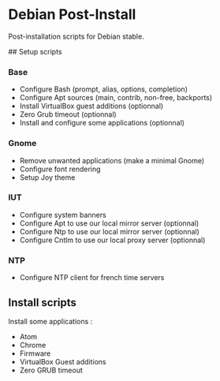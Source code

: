 # Debian Post-Install

Post-installation scripts for Debian stable.


## Setup scripts

### Base

  - Configure Bash (prompt, alias, options, completion)
  - Configure Apt sources (main, contrib, non-free, backports)
  - Install VirtualBox guest additions (optionnal)
  - Zero Grub timeout (optionnal)
  - Install and configure some applications (optionnal)


### Gnome

  - Remove unwanted applications (make a minimal Gnome)
  - Configure font rendering
  - Setup Joy theme

### IUT

  - Configure system banners
  - Configure Apt to use our local mirror server (optionnal)
  - Configure Ntp to use our local mirror server (optionnal)
  - Configure Cntlm to use our local proxy server (optionnal)


### NTP

  - Configure NTP client for french time servers


## Install scripts

Install some applications :

  - Atom
  - Chrome
  - Firmware
  - VirtualBox Guest additions
  - Zero GRUB timeout

